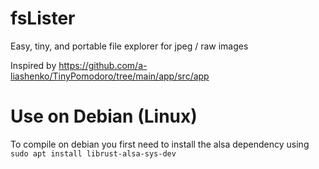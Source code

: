 # fsLister
Easy, tiny, and portable file explorer for jpeg / raw images 

Inspired by https://github.com/a-liashenko/TinyPomodoro/tree/main/app/src/app

# Use on Debian (Linux)

To compile on debian you first need to install the alsa dependency using `sudo apt install librust-alsa-sys-dev`
